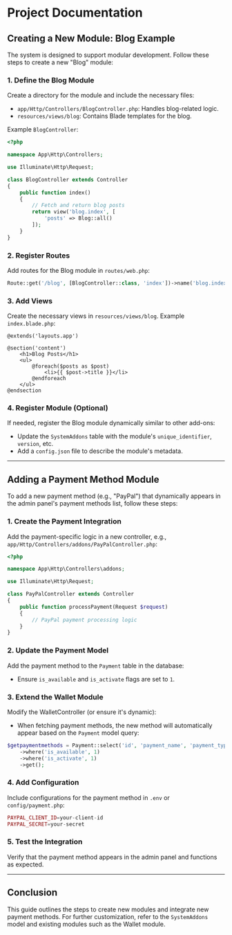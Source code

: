 # Project Documentation

## Creating a New Module: Blog Example

The system is designed to support modular development. Follow these steps to create a new "Blog" module:

### 1. Define the Blog Module
Create a directory for the module and include the necessary files:
- `app/Http/Controllers/BlogController.php`: Handles blog-related logic.
- `resources/views/blog`: Contains Blade templates for the blog.

Example `BlogController`:
```php
<?php

namespace App\Http\Controllers;

use Illuminate\Http\Request;

class BlogController extends Controller
{
    public function index()
    {
        // Fetch and return blog posts
        return view('blog.index', [
            'posts' => Blog::all()
        ]);
    }
}
```

### 2. Register Routes
Add routes for the Blog module in `routes/web.php`:
```php
Route::get('/blog', [BlogController::class, 'index'])->name('blog.index');
```

### 3. Add Views
Create the necessary views in `resources/views/blog`. Example `index.blade.php`:
```blade
@extends('layouts.app')

@section('content')
    <h1>Blog Posts</h1>
    <ul>
        @foreach($posts as $post)
            <li>{{ $post->title }}</li>
        @endforeach
    </ul>
@endsection
```

### 4. Register Module (Optional)
If needed, register the Blog module dynamically similar to other add-ons:
- Update the `SystemAddons` table with the module's `unique_identifier`, `version`, etc.
- Add a `config.json` file to describe the module's metadata.

---

## Adding a Payment Method Module

To add a new payment method (e.g., "PayPal") that dynamically appears in the admin panel's payment methods list, follow these steps:

### 1. Create the Payment Integration
Add the payment-specific logic in a new controller, e.g., `app/Http/Controllers/addons/PayPalController.php`:
```php
<?php

namespace App\Http\Controllers\addons;

use Illuminate\Http\Request;

class PayPalController extends Controller
{
    public function processPayment(Request $request)
    {
        // PayPal payment processing logic
    }
}
```

### 2. Update the Payment Model
Add the payment method to the `Payment` table in the database:
- Ensure `is_available` and `is_activate` flags are set to `1`.

### 3. Extend the Wallet Module
Modify the WalletController (or ensure it's dynamic):
- When fetching payment methods, the new method will automatically appear based on the `Payment` model query:
```php
$getpaymentmethods = Payment::select('id', 'payment_name', 'payment_type')
    ->where('is_available', 1)
    ->where('is_activate', 1)
    ->get();
```

### 4. Add Configuration
Include configurations for the payment method in `.env` or `config/payment.php`:
```php
PAYPAL_CLIENT_ID=your-client-id
PAYPAL_SECRET=your-secret
```

### 5. Test the Integration
Verify that the payment method appears in the admin panel and functions as expected.

---

## Conclusion

This guide outlines the steps to create new modules and integrate new payment methods. For further customization, refer to the `SystemAddons` model and existing modules such as the Wallet module.

